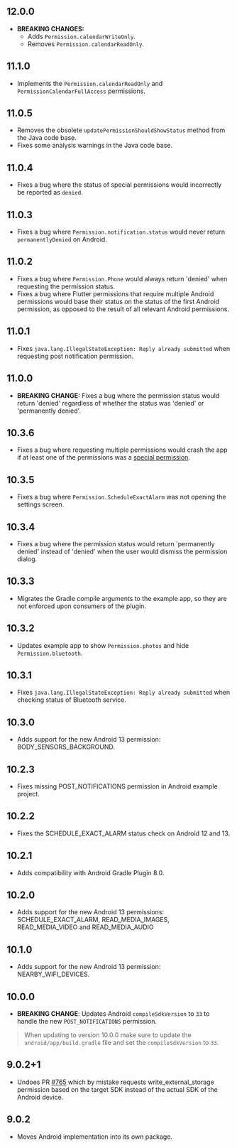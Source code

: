 ## 12.0.0

* **BREAKING CHANGES:**
  * Adds `Permission.calendarWriteOnly`.
  * Removes `Permission.calendarReadOnly`.

## 11.1.0

* Implements the `Permission.calendarReadOnly` and `PermissionCalendarFullAccess` permissions.

## 11.0.5

* Removes the obsolete `updatePermissionShouldShowStatus` method from the Java code base.
* Fixes some analysis warnings in the Java code base.

## 11.0.4

* Fixes a bug where the status of special permissions would incorrectly be reported as `denied`.

## 11.0.3

* Fixes a bug where `Permission.notification.status` would never return `permanentlyDenied` on Android.

## 11.0.2

* Fixes a bug where `Permission.Phone` would always return 'denied' when requesting the permission status.
* Fixes a bug where Flutter permissions that require multiple Android permissions would base their status on the status of the first Android permission, as opposed to the result of all relevant Android permissions.

## 11.0.1

* Fixes `java.lang.IllegalStateException: Reply already submitted` when requesting post notification permission.

## 11.0.0

* **BREAKING CHANGE:** Fixes a bug where the permission status would return 'denied' regardless of whether the status was 'denied' or 'permanently denied'.

## 10.3.6

* Fixes a bug where requesting multiple permissions would crash the app if at least one of the permissions was a [special permission](https://developer.android.com/guide/topics/permissions/overview#special).

## 10.3.5

* Fixes a bug where `Permission.ScheduleExactAlarm` was not opening the settings
screen.

## 10.3.4

* Fixes a bug where the permission status would return 'permanently denied'
instead of 'denied' when the user would dismiss the permission dialog.

## 10.3.3

* Migrates the Gradle compile arguments to the example app, so they are not enforced upon consumers of the plugin.

## 10.3.2

* Updates example app to show `Permission.photos` and hide `Permission.bluetooth`.

## 10.3.1

* Fixes `java.lang.IllegalStateException: Reply already submitted` when checking status of Bluetooth service.

## 10.3.0

* Adds support for the new Android 13 permission: BODY_SENSORS_BACKGROUND.

## 10.2.3

* Fixes missing POST_NOTIFICATIONS permission in Android example project.

## 10.2.2

* Fixes the SCHEDULE_EXACT_ALARM status check on Android 12 and 13.

## 10.2.1

* Adds compatibility with Android Gradle Plugin 8.0.

## 10.2.0

* Adds support for the new Android 13 permissions: SCHEDULE_EXACT_ALARM, READ_MEDIA_IMAGES, READ_MEDIA_VIDEO and READ_MEDIA_AUDIO

## 10.1.0

* Adds support for the new Android 13 permission: NEARBY_WIFI_DEVICES.

## 10.0.0

 * __BREAKING CHANGE__: Updates Android `compileSdkVersion` to `33` to handle the new `POST_NOTIFICATIONS` permission.
 > When updating to version 10.0.0 make sure to update the `android/app/build.gradle` file and set the `compileSdkVersion` to `33`.

## 9.0.2+1

* Undoes PR [#765](https://github.com/baseflow/flutter-permission-handler/pull/765) which by mistake requests write_external_storage permission based on the target SDK instead of the actual SDK of the Android device.

## 9.0.2

* Moves Android implementation into its own package.
